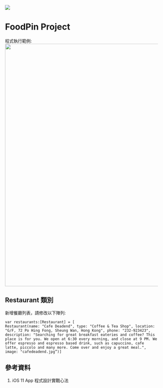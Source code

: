 <img src="https://www.ncnu.edu.tw/ncnuweb/units/share/%E5%85%A8%E6%A0%A1%E5%85%B1%E7%94%A8/web_material/images/banner/banner_2.gif">

# FoodPin Project
程式執行範例:
<img src="https://github.com/kamiry/FoodPin/blob/master/restaurant_demo.png" width=800>
<!-- ![程式執行範例](restaurant_demo.png) -->

## Restaurant 類別

新增餐廳列表，請修改以下陣列:

    var restaurants:[Restaurant] = [
    Restaurant(name: "Cafe Deadend", type: "Coffee & Tea Shop", location: "G/F, 72 Po Hing Fong, Sheung Wan, Hong Kong", phone: "232-923423", 
    description: "Searching for great breakfast eateries and coffee? This place is for you. We open at 6:30 every morning, and close at 9 PM. We offer espresso and espresso based drink, such as capuccino, cafe latte, piccolo and many more. Come over and enjoy a great meal.",
    image: "cafedeadend.jpg”)] 
    
## 參考資料
1. iOS 11 App 程式設計實戰心法

     
